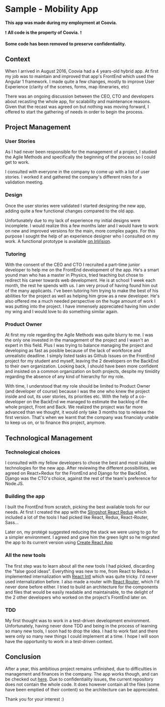 # Sample - Mobility App

**This app was made during my employment at Coovia.**

:exclamation: **All code is the property of Coovia.** :exclamation:

**Some code has been removed to preserve confidentiality.**

## Context

When I arrived in August 2016, Coovia had a 4 years-old hybrid app.
At first my job was to maintain and improved that app's FrontEnd which used the Angular 1 framework. I made quite a few changes, mostly to improve User Experience (clarity of the scenes, forms, map itineraries, etc)

There was an ongoing discussion between the CEO, CTO and developers about recasting the whole app, for scalability and maintenance reasons. Given that the recast was agreed on but nothing was moving forward, I offered to start the gathering of needs in order to begin the process.

## Project Management

### User Stories
As I had never been responsible for the management of a project, I studied the Agile Methods and specifically the beginning of the process so I could get to work.

I consulted with everyone in the company to come up with a list of user stories. I worked it and gathered the company's different roles for a validation meeting.

### Design
Once the user stories were validated I started designing the new app, adding quite a few functional changes compared to the old app.

Unfortunately due to my lack of experience my initial designs were incomplete. I would realize this a few months later and I would have to work on new and improved versions for the main, more complex pages. For this purpose I sought the help of an experience designer who I consulted on my work. A functional prototype is available [on InVision](https://invis.io/UNCOWKSPA).

### Tutoring
With the consent of the CEO and CTO I recruited a part-time junior developer to help me on the FrontEnd development of the app. He's a smart yound man who has a master in Physics, tried teaching but chose to redirect his career towards web development. He is at school 1 week each month, the rest he spends with us. I am very proud of having found him out of the many applicants. I've been tutoring him trying to make the best of his abilities for the project as well as helping him grow as a new developer. He's also offered me a much needed perspective on the huge amount of work I was putting into the project. I have immensely appreciated having him under my wing and I would love to do something similar again.

### Product Owner
At first my role regarding the Agile Methods was quite blurry to me. I was the only one invested in the management of the project and I wasn't an expert in this field. Plus I was trying to balance managing the project and developing as fast as posible because of the lack of workforce and unrealistic deadline. I simply listed tasks as Github Issues on the FrontEnd project for my student and myself, leaving the 2 developers on the BackEnd to their own organization. Looking back, I should have been more confident and insisted on a common organization on both projects, despite my timidity regarding the absence of any kind of hierarchy for my role.

With time, I understood that my role should be limited to Product Owner (and developer of course) because I was the one who knew the project inside and out, its user stories, its priorities etc. With the help of a co-developer on the BackEnd we managed to estimate the backlog of the whole project, Front and Back. We realized the project was far more advanced than we thought, it would only take 3 months top to release the first version. That's when we learnt that the company was financialy unable to keep us on, or to finance this project, anymore.

## Technological Management

### Technological choices
I consulted with my fellow developers to chose the best and most suitable technologies for the new app. After reviewing the different possibilities, we agreed on React+Redux for the FrontEnd and Django for the BackEnd. Django was the CTO's choice, against the rest of the team's preference for Node.JS.

### Building the app
I built the FrontEnd from scratch, picking the best available tools for our needs. At first I created the app with the [Slingshot React Redux](https://github.com/coryhouse/react-slingshot) which included a lot of the tools I had picked like React, Redux, React-Router, Sass...

Later on, my protégé suggested reducing the stack we were using to go for a simpler environment. I agreed and gave him the green light so he migrated the app to its current version using [Create React App](https://github.com/facebookincubator/create-react-app)

### All the new tools
The first step was to learn about all the new tools I had picked, discarding the "false good ideas".
Everything was new to me, from React to Redux.
I implemented internalization with [React Intl](https://github.com/yahoo/react-intl) which was quite tricky. I'd never used internalization before.
I also made a router with [React Router](https://github.com/ReactTraining/react-router/tree/master/packages/react-router), which I'd never done before either.
I tried to build an architecture for the components and files that would be easily readable and maintainable, to the delight of the 2 other developers who worked on the project's FrontEnd later on.

### TDD
My first thought was to work in a test-driven development environment. Unfortunately, having never done TDD and being in the process of learning so many new tools, I soon had to drop the idea. I had to work fast and there were only so many new things I could implement at a time. I hope I will soon have the opportunity to work in a test-driven context.

## Conclusion
After a year, this ambitious project remains unfinished, due to difficulties in management and finances in the company.
The app works though, and can be checked out [here](https://refonte.coovia.fr).
Due to confidentiality issues, the current repository does not contain the whole code. It does however contain all the files (some have been emptied of their content) so the architecture can be appreciated.

Thank you for your interest :)
